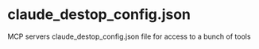 # claude_destop_config.json
MCP servers claude_destop_config.json file for access to a bunch of tools
